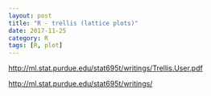 ```yaml
---
layout: post
title: "R - trellis (lattice plots)"
date: 2017-11-25
category: R
tags: [R, plot]
---
```


http://ml.stat.purdue.edu/stat695t/writings/Trellis.User.pdf

http://ml.stat.purdue.edu/stat695t/writings/

